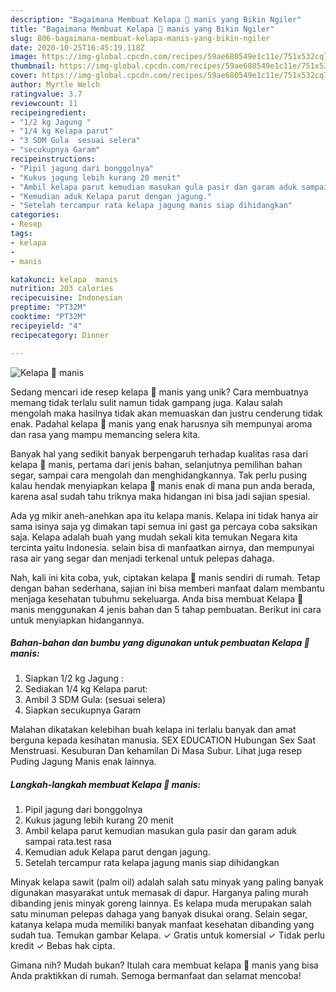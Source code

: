 ```yaml
---
description: "Bagaimana Membuat Kelapa 🌽 manis yang Bikin Ngiler"
title: "Bagaimana Membuat Kelapa 🌽 manis yang Bikin Ngiler"
slug: 806-bagaimana-membuat-kelapa-manis-yang-bikin-ngiler
date: 2020-10-25T16:45:19.118Z
image: https://img-global.cpcdn.com/recipes/59ae680549e1c11e/751x532cq70/kelapa-🌽-manis-foto-resep-utama.jpg
thumbnail: https://img-global.cpcdn.com/recipes/59ae680549e1c11e/751x532cq70/kelapa-🌽-manis-foto-resep-utama.jpg
cover: https://img-global.cpcdn.com/recipes/59ae680549e1c11e/751x532cq70/kelapa-🌽-manis-foto-resep-utama.jpg
author: Myrtle Welch
ratingvalue: 3.7
reviewcount: 11
recipeingredient:
- "1/2 kg Jagung "
- "1/4 kg Kelapa parut"
- "3 SDM Gula  sesuai selera"
- "secukupnya Garam"
recipeinstructions:
- "Pipil jagung dari bonggolnya"
- "Kukus jagung lebih kurang 20 menit"
- "Ambil kelapa parut kemudian masukan gula pasir dan garam aduk sampai rata.test rasa"
- "Kemudian aduk Kelapa parut dengan jagung."
- "Setelah tercampur rata kelapa jagung manis siap dihidangkan"
categories:
- Resep
tags:
- kelapa
- 
- manis

katakunci: kelapa  manis 
nutrition: 203 calories
recipecuisine: Indonesian
preptime: "PT32M"
cooktime: "PT32M"
recipeyield: "4"
recipecategory: Dinner

---
```



![Kelapa 🌽 manis](https://img-global.cpcdn.com/recipes/59ae680549e1c11e/751x532cq70/kelapa-🌽-manis-foto-resep-utama.jpg)

Sedang mencari ide resep kelapa 🌽 manis yang unik? Cara membuatnya memang tidak terlalu sulit namun tidak gampang juga. Kalau salah mengolah maka hasilnya tidak akan memuaskan dan justru cenderung tidak enak. Padahal kelapa 🌽 manis yang enak harusnya sih mempunyai aroma dan rasa yang mampu memancing selera kita.

Banyak hal yang sedikit banyak berpengaruh terhadap kualitas rasa dari kelapa 🌽 manis, pertama dari jenis bahan, selanjutnya pemilihan bahan segar, sampai cara mengolah dan menghidangkannya. Tak perlu pusing kalau hendak menyiapkan kelapa 🌽 manis enak di mana pun anda berada, karena asal sudah tahu triknya maka hidangan ini bisa jadi sajian spesial.

Ada yg mikir aneh-anehkan apa itu kelapa manis. Kelapa ini tidak hanya air sama isinya saja yg dimakan tapi semua ini gast ga percaya coba saksikan saja. Kelapa adalah buah yang mudah sekali kita temukan Negara kita tercinta yaitu Indonesia. selain bisa di manfaatkan airnya, dan mempunyai rasa air yang segar dan menjadi terkenal untuk pelepas dahaga.


Nah, kali ini kita coba, yuk, ciptakan kelapa 🌽 manis sendiri di rumah. Tetap dengan bahan sederhana, sajian ini bisa memberi manfaat dalam membantu menjaga kesehatan tubuhmu sekeluarga. Anda bisa membuat Kelapa 🌽 manis menggunakan 4 jenis bahan dan 5 tahap pembuatan. Berikut ini cara untuk menyiapkan hidangannya.

<!--inarticleads1-->

##### Bahan-bahan dan bumbu yang digunakan untuk pembuatan Kelapa 🌽 manis:

1. Siapkan 1/2 kg Jagung :
1. Sediakan 1/4 kg Kelapa parut:
1. Ambil 3 SDM Gula:  (sesuai selera)
1. Siapkan secukupnya Garam


Malahan dikatakan kelebihan buah kelapa ini terlalu banyak dan amat berguna kepada kesihatan manusia. SEX EDUCATION Hubungan Sex Saat Menstruasi. Kesuburan Dan kehamilan Di Masa Subur. Lihat juga resep Puding Jagung Manis enak lainnya. 

<!--inarticleads2-->

##### Langkah-langkah membuat Kelapa 🌽 manis:

1. Pipil jagung dari bonggolnya
1. Kukus jagung lebih kurang 20 menit
1. Ambil kelapa parut kemudian masukan gula pasir dan garam aduk sampai rata.test rasa
1. Kemudian aduk Kelapa parut dengan jagung.
1. Setelah tercampur rata kelapa jagung manis siap dihidangkan


Minyak kelapa sawit (palm oil) adalah salah satu minyak yang paling banyak digunakan masyarakat untuk memasak di dapur. Harganya paling murah dibanding jenis minyak goreng lainnya. Es kelapa muda merupakan salah satu minuman pelepas dahaga yang banyak disukai orang. Selain segar, katanya kelapa muda memiliki banyak manfaat kesehatan dibanding yang sudah tua. Temukan gambar Kelapa. ✓ Gratis untuk komersial ✓ Tidak perlu kredit ✓ Bebas hak cipta. 

Gimana nih? Mudah bukan? Itulah cara membuat kelapa 🌽 manis yang bisa Anda praktikkan di rumah. Semoga bermanfaat dan selamat mencoba!
